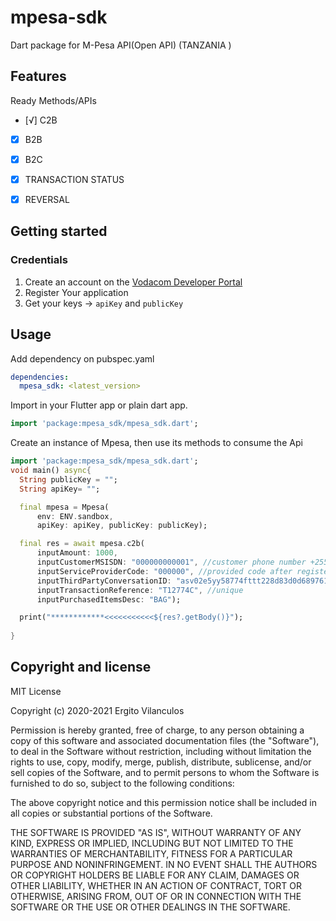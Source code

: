 # mpesa-sdk

Dart package for M-Pesa API(Open API) (TANZANIA )

## Features
Ready Methods/APIs

- [√] C2B
- [x] B2B
- [x] B2C
- [x] TRANSACTION STATUS
- [x] REVERSAL


## Getting started

### Credentials

1. Create an account on the [Vodacom Developer Portal](https://openapiportal.m-pesa.com/)
2. Register Your application
3. Get your keys -> `apiKey` and `publicKey`

## Usage
Add dependency on pubspec.yaml
```yaml
dependencies:
  mpesa_sdk: <latest_version>
```
Import in your Flutter app or plain dart app.

```dart
import 'package:mpesa_sdk/mpesa_sdk.dart';
```
Create an instance of Mpesa, then use its methods to consume the Api

```dart
import 'package:mpesa_sdk/mpesa_sdk.dart';
void main() async{
  String publicKey = "";
  String apiKey= "";

  final mpesa = Mpesa(
      env: ENV.sandbox,
      apiKey: apiKey, publicKey: publicKey);

  final res = await mpesa.c2b(
      inputAmount: 1000,
      inputCustomerMSISDN: "000000000001", //customer phone number +25578xxxxxxxxx
      inputServiceProviderCode: "000000", //provided code after registering
      inputThirdPartyConversationID: "asv02e5yy58774fttt228d83d0d689761",//unique
      inputTransactionReference: "T12774C", //unique
      inputPurchasedItemsDesc: "BAG");

  print("************<<<<<<<<<<<${res?.getBody()}");
  
}
```

## Copyright and license

MIT License

Copyright (c) 2020-2021 Ergito Vilanculos

Permission is hereby granted, free of charge, to any person obtaining a copy
of this software and associated documentation files (the "Software"), to deal
in the Software without restriction, including without limitation the rights
to use, copy, modify, merge, publish, distribute, sublicense, and/or sell
copies of the Software, and to permit persons to whom the Software is
furnished to do so, subject to the following conditions:

The above copyright notice and this permission notice shall be included in all
copies or substantial portions of the Software.

THE SOFTWARE IS PROVIDED "AS IS", WITHOUT WARRANTY OF ANY KIND, EXPRESS OR
IMPLIED, INCLUDING BUT NOT LIMITED TO THE WARRANTIES OF MERCHANTABILITY,
FITNESS FOR A PARTICULAR PURPOSE AND NONINFRINGEMENT. IN NO EVENT SHALL THE
AUTHORS OR COPYRIGHT HOLDERS BE LIABLE FOR ANY CLAIM, DAMAGES OR OTHER
LIABILITY, WHETHER IN AN ACTION OF CONTRACT, TORT OR OTHERWISE, ARISING FROM,
OUT OF OR IN CONNECTION WITH THE SOFTWARE OR THE USE OR OTHER DEALINGS IN THE
SOFTWARE.